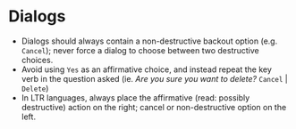 # Dialogs

- Dialogs should always contain a non-destructive backout option (e.g. `Cancel`); never force a dialog to choose between two destructive choices.
- Avoid using `Yes` as an affirmative choice, and instead repeat the key verb in the question asked (ie. _Are you sure you want to delete?_ `Cancel` | `Delete`)
- In LTR languages, always place the affirmative (read: possibly destructive) action on the right; cancel or non-destructive option on the left.
